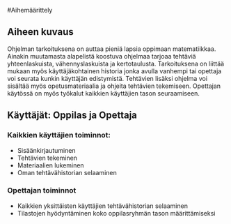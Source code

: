 #Aihemäärittely

## Aiheen kuvaus
Ohjelman tarkoituksena on auttaa pieniä lapsia oppimaan matematiikkaa. Ainakin muutamasta alapelistä koostuva ohjelmaa tarjoaa tehtäviä yhteenlaskuista, vähennyslaskuista ja kertotaulusta. Tarkoituksena on liittää mukaan myös käyttäjäkohtainen historia jonka avulla vanhempi tai opettaja voi seurata kunkin käyttäjän edistymistä. Tehtävien lisäksi ohjelma voi sisältää myös opetusmateriaalia ja ohjeita tehtävien tekemiseen. Opettajan käytössä on myös työkalut kaikkien käyttäjien
 tason seuraamiseen.

## Käyttäjät: Oppilas ja Opettaja

### Kaikkien käyttäjien toiminnot:
* Sisäänkirjautuminen
* Tehtävien tekeminen
* Materiaalien lukeminen
* Oman tehtävähistorian selaaminen

### Opettajan toiminnot
* Kaikkien yksittäisten käyttäjien tehtävähistorian selaaminen
* Tilastojen hyödyntäminen koko oppilasryhmän tason määrittämiseksi


